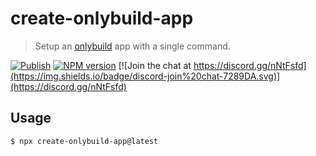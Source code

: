 # create-onlybuild-app

> Setup an [onlybuild](https://github.com/neogeek/onlybuild) app with a single command.

[![Publish](https://github.com/neogeek/create-onlybuild-app/actions/workflows/publish.workflow.yml/badge.svg)](https://github.com/neogeek/create-onlybuild-app/actions/workflows/publish.workflow.yml)
[![NPM version](https://img.shields.io/npm/v/create-onlybuild-app)](https://www.npmjs.org/package/create-onlybuild-app)
[![Join the chat at https://discord.gg/nNtFsfd](https://img.shields.io/badge/discord-join%20chat-7289DA.svg)](https://discord.gg/nNtFsfd)

## Usage

```bash
$ npx create-onlybuild-app@latest
```
